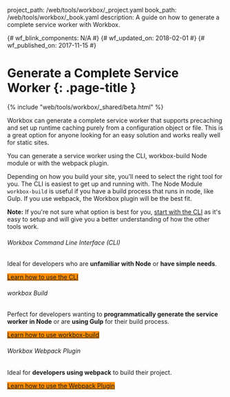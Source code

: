 project_path: /web/tools/workbox/_project.yaml
book_path: /web/tools/workbox/_book.yaml
description: A guide on how to generate a complete service worker with Workbox.

{# wf_blink_components: N/A #}
{# wf_updated_on: 2018-02-01 #}
{# wf_published_on: 2017-11-15 #}

<style>
  .button-primary {
    background-color: #fb8c00;
  }
</style>

# Generate a Complete Service Worker {: .page-title }

{% include "web/tools/workbox/_shared/beta.html" %}

Workbox can generate a complete service worker that supports precaching and set up runtime caching purely from a configuration object or file. This is a great option for anyone looking for an easy solution and works really well for static sites.

You can generate a service worker using the CLI, workbox-build Node module or with the webpack plugin.

Depending on how you build your site, you’ll need to select the right tool for you. The CLI is easiest to get up and running with. The Node Module `workbox-build` is useful if you have a build process that runs in node, like Gulp. If you use webpack, the Workbox plugin will be the best fit.

<aside class="note"><strong>Note:</strong> If you're not sure what option
is best for you, <a href="./cli">start with the CLI</a> as it's easy to setup
and will give you a better understanding of how the other tools work.</aside>

###### Workbox Command Line Interface (CLI)

Ideal for developers who are **unfamiliar with Node** or **have simple needs**.

<a href="./cli" class="button button-primary">Learn how to use the CLI</a>

###### workbox Build

Perfect for developers wanting to
**programmatically generate the service worker in Node**
or are **using Gulp** for their build process.

<a href="./workbox-build" class="button button-primary">Learn how to use workbox-build</a>

###### Workbox Webpack Plugin

Ideal for **developers using webpack** to build their project.

<a href="./webpack" class="button button-primary">Learn how to use the Webpack Plugin</a>
